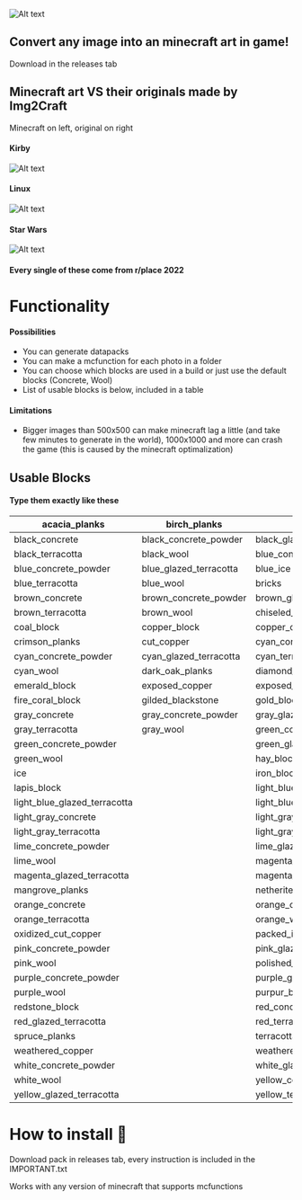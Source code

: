 
![Alt text](https://i.imgur.com/r9DAdGj.png "")
## Convert any image into an minecraft art in game!
Download in the releases tab
## Minecraft art VS their originals made by Img2Craft

Minecraft on left, original on right

#### Kirby
![Alt text](https://i.imgur.com/DvdHWwa.png "")
#### Linux
![Alt text](https://i.imgur.com/qjXo0gQ.png "")
#### Star Wars
![Alt text](https://i.imgur.com/2A1nRsc.png "")

#### Every single of these come from r/place 2022

# Functionality
#### Possibilities
- You can generate datapacks
- You can make a mcfunction for each photo in a folder
- You can choose which blocks are used in a build or just use the default blocks (Concrete, Wool)
- List of usable blocks is below, included in a table
#### Limitations
- Bigger images than 500x500 can make minecraft lag a little (and take few minutes to generate in the world), 1000x1000 and more can crash the game (this is caused by the minecraft optimalization)









## Usable Blocks

#### Type them exactly like these

| acacia_planks | birch_planks | blackstone |
| - | - | - |
| black_concrete | black_concrete_powder | black_glazed_terracotta |
| black_terracotta | black_wool | blue_concrete |
| blue_concrete_powder | blue_glazed_terracotta | blue_ice |
| blue_terracotta | blue_wool | bricks |
| brown_concrete | brown_concrete_powder | brown_glazed_terracotta |
| brown_terracotta | brown_wool | chiseled_polished_blackstone |
| coal_block | copper_block | copper_ore |
| crimson_planks | cut_copper | cyan_concrete |
| cyan_concrete_powder | cyan_glazed_terracotta | cyan_terracotta |
| cyan_wool | dark_oak_planks | diamond_block |
| emerald_block | exposed_copper | exposed_cut_copper |
| fire_coral_block | gilded_blackstone | gold_block |
| gray_concrete | gray_concrete_powder | gray_glazed_terracotta |
| gray_terracotta | gray_wool | green_concrete |
| green_concrete_powder || green_glazed_terracotta || green_terracotta |
| green_wool || hay_block || honeycomb_block |
| ice || iron_block || jungle_planks |
| lapis_block || light_blue_concrete || light_blue_concrete_powder |
| light_blue_glazed_terracotta || light_blue_terracotta || light_blue_wool |
| light_gray_concrete || light_gray_concrete_powder || light_gray_glazed_terracotta |
| light_gray_terracotta || light_gray_wool || lime_concrete |
| lime_concrete_powder || lime_glazed_terracotta || lime_terracotta |
| lime_wool || magenta_concrete || magenta_concrete_powder |
| magenta_glazed_terracotta || magenta_terracotta || magenta_wool |
| mangrove_planks || netherite_block || oak_planks |
| orange_concrete || orange_concrete_powder || orange_glazed_terracotta |
| orange_terracotta || orange_wool || oxidized_copper |
| oxidized_cut_copper || packed_ice || pink_concrete |
| pink_concrete_powder || pink_glazed_terracotta || pink_terracotta |
| pink_wool || polished_blackstone_bricks || purple_concrete |
| purple_concrete_powder || purple_glazed_terracotta || purple_terracotta |
| purple_wool || purpur_block || raw_copper_block |
| redstone_block || red_concrete || red_concrete_powder |
| red_glazed_terracotta || red_terracotta || red_wool |
| spruce_planks || terracotta || warped_planks |
| weathered_copper || weathered_cut_copper || white_concrete |
| white_concrete_powder || white_glazed_terracotta || white_terracotta |
| white_wool || yellow_concrete || yellow_concrete_powder |
| yellow_glazed_terracotta || yellow_terracotta || yellow_wool |

# How to install :arrows_counterclockwise:



Download pack in releases tab, every instruction is included in the IMPORTANT.txt

Works with any version of minecraft that supports mcfunctions
